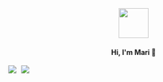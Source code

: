 

<div align="center">
  <img src="https://media.giphy.com/media/v1.Y2lkPTc5MGI3NjExbWNrdHRsMmV6NHV1NGIwdXN6MmZpZ3g2c3oycDIxemcwdDluMjBmOCZlcD12MV9pbnRlcm5hbF9naWZfYnlfaWQmY3Q9cw/XEOUMqltCrGdCnatFF/giphy.gif" width="60px" align="center">
  <h4>Hi, I'm Mari 👋</h4>
</div>

<div style="display: flex; flex-direction: row; gap: 10px; align-items: center;" align="center"">
 <img class="img" src="https://github-readme-stats.vercel.app/api?username=marihemori&show_icons=true&theme=buefy&hide_border=true&border_radius=14&hide_title=true&rank_icon=github" />
 <img class="img" src="https://github-readme-stats.vercel.app/api/top-langs/?username=marihemori&count_private=true&layout=compact&theme=buefy&hide_border=true&card_width=500&langs_count=8&border_radius=14&hide_title=true" />
</div>
